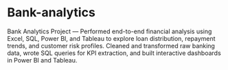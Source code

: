 # Bank-analytics
Bank Analytics Project — Performed end-to-end financial analysis using Excel, SQL, Power BI, and Tableau to explore loan distribution, repayment trends, and customer risk profiles. Cleaned and transformed raw banking data, wrote SQL queries for KPI extraction, and built interactive dashboards in Power BI and Tableau.
